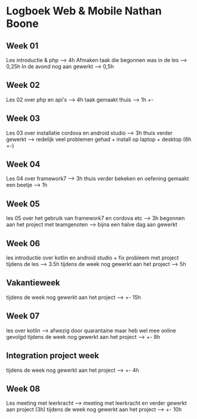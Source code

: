 # Logboek Web & Mobile Nathan Boone
## Week 01
Les introductie & php --> 4h
Afmaken taak die begonnen was in de les --> 0,25h
In de avond nog aan gewerkt --> 0,5h

## Week 02
Les 02 over php en api's --> 4h
taak gemaakt thuis --> 1h +-

## Week 03

Les 03 over installatie cordova en android studio --> 3h
thuis verder gewerkt --> redelijk veel problemen gehad + install op laptop + desktop (6h +-)

## Week 04

Les 04 over framework7 --> 3h
thuis verder bekeken en oefening gemaakt een beetje --> 1h

## Week 05

les 05 over  het gebruik van framework7 en cordova etc --> 3h
begonnen aan het project met teamgenoten --> bijna een halve dag aan gewerkt

## Week 06

les introductie over kotlin en android studio + fix probleem met project tijdens de les --> 3.5h
tijdens de week nog gewerkt aan het project --> 5h

## Vakantieweek

tijdens de week nog gewerkt aan het project --> +- 15h

## Week 07

les over kotlin --> afwezig door quarantaine maar heb wel mee online gevolgd
tijdens de week nog gewerkt aan het project --> +- 8h

## Integration project week

tijdens de week nog gewerkt aan het project --> +- 4h

## Week 08

Les meeting met leerkracht --> meeting met leerkracht en verder gewerkt aan project (3h)
tijdens de week nog gewerkt aan het project --> +- 10h



